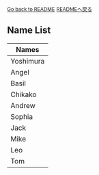 <sub>[Go back to README](../../../README_en.md)</sub>
<sub>[READMEへ戻る](../../../README.md)</sub>


## Name List

| Names        | 
| ------------ |
| Yoshimura    |
| Angel        |
| Basil        |
| Chikako      |
| Andrew       |
| Sophia       |
| Jack         |
| Mike         |
| Leo          |
| Tom          |
